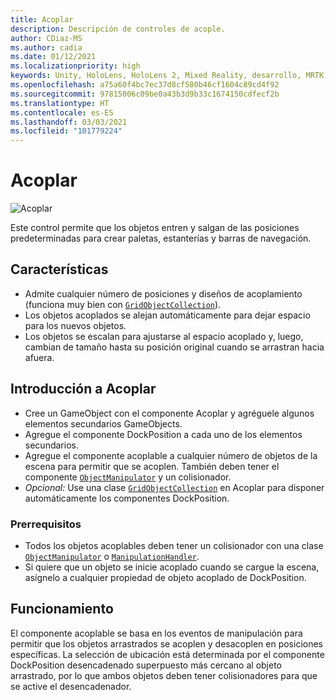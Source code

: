 ```yaml
---
title: Acoplar
description: Descripción de controles de acople.
author: CDiaz-MS
ms.author: cadia
ms.date: 01/12/2021
ms.localizationpriority: high
keywords: Unity, HoloLens, HoloLens 2, Mixed Reality, desarrollo, MRTK
ms.openlocfilehash: a75a60f4bc7ec37d8cf580b46cf1604c89cd4f92
ms.sourcegitcommit: 97815006c09be0a43b3d9b33c1674150cdfecf2b
ms.translationtype: HT
ms.contentlocale: es-ES
ms.lasthandoff: 03/03/2021
ms.locfileid: "101779224"
---
```

# <a name="dock"></a>Acoplar

![Acoplar](../images/dock/MRTK_UX_Dock_Main.png)

Este control permite que los objetos entren y salgan de las posiciones predeterminadas para crear paletas, estanterías y barras de navegación.

## <a name="features"></a>Características

- Admite cualquier número de posiciones y diseños de acoplamiento (funciona muy bien con [`GridObjectCollection`](xref:Microsoft.MixedReality.Toolkit.Utilities.GridObjectCollection)).
- Los objetos acoplados se alejan automáticamente para dejar espacio para los nuevos objetos.
- Los objetos se escalan para ajustarse al espacio acoplado y, luego, cambian de tamaño hasta su posición original cuando se arrastran hacia afuera.

## <a name="getting-started-with-dock"></a>Introducción a Acoplar

- Cree un GameObject con el componente Acoplar y agréguele algunos elementos secundarios GameObjects.
- Agregue el componente DockPosition a cada uno de los elementos secundarios.
- Agregue el componente acoplable a cualquier número de objetos de la escena para permitir que se acoplen. También deben tener el componente [`ObjectManipulator`](xref:Microsoft.MixedReality.Toolkit.UI.ObjectManipulator) y un colisionador.
- *Opcional:* Use una clase [`GridObjectCollection`](xref:Microsoft.MixedReality.Toolkit.Utilities.GridObjectCollection) en Acoplar para disponer automáticamente los componentes DockPosition.

### <a name="prerequisites"></a>Prerrequisitos

- Todos los objetos acoplables deben tener un colisionador con una clase [`ObjectManipulator`](xref:Microsoft.MixedReality.Toolkit.UI.ObjectManipulator) o [`ManipulationHandler`](xref:Microsoft.MixedReality.Toolkit.UI.ManipulationHandler).
- Si quiere que un objeto se inicie acoplado cuando se cargue la escena, asígnelo a cualquier propiedad de objeto acoplado de DockPosition.

## <a name="how-it-works"></a>Funcionamiento

El componente acoplable se basa en los eventos de manipulación para permitir que los objetos arrastrados se acoplen y desacoplen en posiciones específicas. La selección de ubicación está determinada por el componente DockPosition desencadenado superpuesto más cercano al objeto arrastrado, por lo que ambos objetos deben tener colisionadores para que se active el desencadenador.
